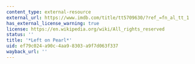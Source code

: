 ```yaml
---
content_type: external-resource
external_url: https://www.imdb.com/title/tt5709630/?ref_=fn_al_tt_1
has_external_license_warning: true
license: https://en.wikipedia.org/wiki/All_rights_reserved
status: ''
title: '*Left on Pearl*'
uid: ef79c024-a90c-4aa9-8303-a9f7d063f337
wayback_url: ''
---
```

